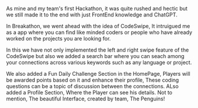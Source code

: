 As mine and my team's first Hackathon, it was quite rushed and hectic but we still made it to the end with just FrontEnd knowledge and ChatGPT.

In Breakathon, we went ahead with the idea of CodeSwipe, It intruigued me as a app where you can find like minded coders or
people who have already worked on the projects you are looking for.

In this we have not only implemented the left and right swipe feature of the CodeSwipe but also
we added a search bar where you can seach among your connections across various keywords such as any language or project.

We also added a Fun Daily Challenge Section in the HomePage, Players will be awarded points based on it and enhance their profile,
These coding questions can be a topic of discussion between the connections.
ALso added a Profile Section, Where the Player can see his details.
Not to mention, The beautiful Interface, created by team, The Penguins!

